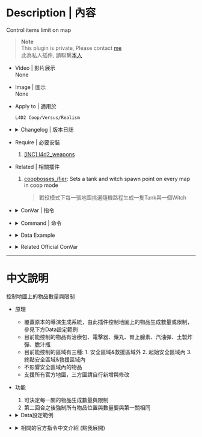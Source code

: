 # Description | 內容
Control items limit on map

> __Note__ <br/>
This plugin is private, Please contact [me](https://github.com/fbef0102/Game-Private_Plugin#私人插件列表-private-plugins-list)<br/>
此為私人插件, 請聯繫[本人](https://github.com/fbef0102/Game-Private_Plugin#私人插件列表-private-plugins-list)

* Video | 影片展示
<br/>None

* Image | 圖示
<br/>None

* Apply to | 適用於
	```
	L4D2 Coop/Versus/Realism
	```

* <details><summary>Changelog | 版本日誌</summary>
	
	* v1.0h
	    * Request by Anzu
		* Individual plugin
		* More data keyvalue
		* More Cvars
		* Control items in start safe area and in end safe area & final area

	* v0.0
	    * [From confoglcompmod in SirPlease/L4D2-Competitive-Rework](https://github.com/SirPlease/L4D2-Competitive-Rework/blob/master/addons/sourcemod/scripting/confoglcompmod/ItemTracking.sp)
</details>

* Require | 必要安裝
	1. [[INC] l4d2_weapons](https://github.com/fbef0102/Game-Private_Plugin/blob/main/left4dead2/scripting/include/l4d2_weapons.inc)

* Related | 相關插件
	1. [coopbosses_ifier](https://github.com/fbef0102/Game-Private_Plugin/tree/main/coopbosses_ifier): Sets a tank and witch spawn point on every map in coop mode
		> 戰役模式下每一張地圖挑選隨機路程生成一隻Tank與一個Witch

* <details><summary>ConVar | 指令</summary>

	* cfg/sourcemod/itemtracking.cfg
		```php
		// Limits the number of adrenaline shots in end safe area & final area on each map by default. -1: no limit; >=0: limit to cvar value
		adrenaline_end_area_limit "-1"

		// Limits the number of adrenaline shots on each map by default. -1: no limit; >=0: limit to cvar value
		adrenaline_limit "-1"

		// Limits the number of adrenaline shots in start safe area on each map by default. -1: no limit; >=0: limit to cvar value
		adrenaline_start_area_limit "-1"

		// Limits the number of defibrillators in end safe area & final area on each map by default. -1: no limit; >=0: limit to cvar value
		defib_end_area_limit "-1"

		// Limits the number of defibrillators on each map by default. -1: no limit; >=0: limit to cvar value
		defib_limit "-1"

		// Limits the number of defibrillators in start safe area on each map by default. -1: no limit; >=0: limit to cvar value
		defib_start_area_limit "-1"

		// If 1, Enable the itemtracking
		itemtracking_enable "1"

		// If 1, Keep item spawns the same on both rounds (usually enable in versus)
		itemtracking_savespawns "1"

		// Limits the number of first aid kits in end safe area & final area on each map by default. -1: no limit; >=0: limit to cvar value
		kits_end_area_limit "-1"

		// Limits the number of first aid kits on each map by default. -1: no limit; >=0: limit to cvar value
		kits_limit "-1"

		// Limits the number of first aid kits in start safe area on each map by default. -1: no limit; >=0: limit to cvar value
		kits_start_area_limit "-1"

		// Limits the number of molotovs in end safe area & final area on each map by default. -1: no limit; >=0: limit to cvar value
		molotov_end_area_limit "-1"

		// Limits the number of molotovs on each map by default. -1: no limit; >=0: limit to cvar value
		molotov_limit "-1"

		// Limits the number of molotovs in start safe area on each map by default. -1: no limit; >=0: limit to cvar value
		molotov_start_area_limit "-1"

		// Limits the number of pain pills in end safe area & final area on each map by default. -1: no limit; >=0: limit to cvar value
		pills_end_area_limit "-1"

		// Limits the number of pain pills on each map by default. -1: no limit; >=0: limit to cvar value
		pills_limit "-1"

		// Limits the number of pain pills in start safe area on each map by default. -1: no limit; >=0: limit to cvar value
		pills_start_area_limit "-1"

		// Limits the number of pipe bombs in end safe area & final area on each map by default. -1: no limit; >=0: limit to cvar value
		pipebomb_end_area_limit "-1"

		// Limits the number of pipe bombs on each map by default. -1: no limit; >=0: limit to cvar value
		pipebomb_limit "-1"

		// Limits the number of pipe bombs in start safe area on each map by default. -1: no limit; >=0: limit to cvar value
		pipebomb_start_area_limit "-1"

		// Limits the number of bile bombs in end safe area & final area on each map by default. -1: no limit; >=0: limit to cvar value
		vomitjar_end_area_limit "-1"

		// Limits the number of bile bombs on each map by default. -1: no limit; >=0: limit to cvar value
		vomitjar_limit "-1"

		// Limits the number of bile bombs in start safe area on each map by default. -1: no limit; >=0: limit to cvar value
		vomitjar_start_area_limit "-1"
		```
</details>

* <details><summary>Command | 命令</summary>

	None
</details>

* <details><summary>Data Example</summary>

	* data/mapinfo.txt
		```php
		"MapInfo"
		{
			"c4m1_milltown_a" //Map Name
			{
				"start_point"		"-6008.747070 7381.954590 192.909424" //start safe area center point (do not modify)
				"end_point"		"3993.458008 -1598.952271 294.281250" //end safe area/final area center point (do not modify)
				"start_dist"		"100.000000" //start safe area distance (do not modify)
				"start_extra_dist"	"500.000000" //start safe area distance extra (do not modify)
				"end_dist"		"275.000000" //end safe area/final area distance extra (do not modify)
				"ItemLimits_Outside" // control items outside saferoom/final area
				{
					"pain_pills"	"2" // Randomly remove pills until 2 pills left outside saferoom/final area (-1=No Limit;0=Remove All, use cvar "pills_limit" if no keyvalue)
					"adrenaline"	"2" // Randomly Remove adrenalines until 2 adrenalines left outside saferoom/final area (-1=No Limit;0=Remove All, use cvar "adrenaline_limit" if no keyvalue)
					"first_aid_kit"	"2" // Randomly Remove kits until 2 kits left outside saferoom/final area (-1=No Limit;0=Remove All, use cvar "kits_limit" if no keyvalue)
					"defibrillator"	"2" // Randomly Remove defibrillators until 2 defibrillators left outside saferoom/final area (-1=No Limit;0=Remove All, use cvar "defib_limit" if no keyvalue)
					"pipe_bomb"		"1" // Randomly Remove pipebombs until 1 pipe_bomb left outside saferoom/final area (-1=No Limit;0=Remove All, use cvar "pipebomb_limit" if no keyvalue)
					"molotov"		"1" // Randomly Remove molotovs until 1 molotov left outside saferoom/final area (-1=No Limit;0=Remove All, use cvar "molotov_limit" if no keyvalue)
					"vomitjar"		"1" // Randomly Remove vomitjars until 1 vomitjar left outside saferoom/final area (-1=No Limit;0=Remove All, use cvar "vomitjar_limit" if no keyvalue)
				}
				"ItemLimits_StartArea"	// control items in start safe area
				{
					"pain_pills"	"2" // Randomly remove pills until 2 pills left in start safe area (-1=No Limit;0=Remove All, use cvar "pills_start_area_limit" if no keyvalue)
					"adrenaline"	"2" // Randomly Remove adrenalines until 2 adrenalines left in start safe area (-1=No Limit;0=Remove All, use cvar "adrenaline_start_area_limit" if no keyvalue)
					"first_aid_kit"	"4" // Randomly Remove kits until 4 kits left in start safe area (-1=No Limit;0=Remove All, use cvar "kits_start_area_limit" if no keyvalue)
					"defibrillator"	"2" // Randomly Remove defibrillators until 2 defibrillators left in start safe area (-1=No Limit;0=Remove All, use cvar "defib_start_area_limit" if no keyvalue)
					"pipe_bomb"		"1" // Randomly Remove pipebombs until 1 pipe_bomb left in start safe area (-1=No Limit;0=Remove All, use cvar "pipebomb_start_area_limit" if no keyvalue)
					"molotov"		"1" // Randomly Remove molotovs until 1 molotov left in start safe area (-1=No Limit;0=Remove All, use cvar "molotov_start_area_limit" if no keyvalue)
					"vomitjar"		"1" // Randomly Remove vomitjars until 1 vomitjar left in start safe area (-1=No Limit;0=Remove All, use cvar "vomitjar_start_area_limit" if no keyvalue)
				}
				"ItemLimits_EndArea" // control items in end safe area & final area
				{
					"pain_pills"	"2" // Randomly remove pills until 2 pills left in end safe area & final area (-1=No Limit;0=Remove All, use cvar "pills_end_area_limit" if no keyvalue)
					"adrenaline"	"2" // Randomly Remove adrenalines until 2 adrenalines left in end safe area & final area (-1=No Limit;0=Remove All, use cvar "adrenaline_end_area_limit" if no keyvalue)
					"first_aid_kit"	"4" // Randomly Remove kits until 4 kits left in end safe area & final area (-1=No Limit;0=Remove All, use cvar "kits_end_area_limit" if no keyvalue)
					"defibrillator"	"2" // Randomly Remove defibrillators until 2 defibrillators left in end safe area & final area (-1=No Limit;0=Remove All, use cvar "defib_end_area_limit" if no keyvalue)
					"pipe_bomb"		"1" // Randomly Remove pipebombs until 1 pipe_bomb left in end safe area & final area (-1=No Limit;0=Remove All, use cvar "pipebomb_end_area_limit" if no keyvalue)
					"molotov"		"1" // Randomly Remove molotovs until 1 molotov left in end safe area & final area (-1=No Limit;0=Remove All, use cvar "molotov_end_area_limit" if no keyvalue)
					"vomitjar"		"1" // Randomly Remove vomitjars until 1 vomitjar left in end safe area & final area (-1=No Limit;0=Remove All, use cvar "vomitjar_end_area_limit" if no keyvalue)
				}
			}
		}
		```
</details>

* <details><summary>Related Official ConVar</summary>

	* write down the following cvars in cfg/server.cfg
		```php
		//Item density, Items per 100 yards square
		sm_cvar director_pain_pill_density 		"6.48"
		sm_cvar director_adrenaline_density		"6.48"
		sm_cvar director_defibrillator_density 	"6.48"
		sm_cvar director_molotov_density 		"6.48"
		sm_cvar director_pipe_bomb_density 		"6.48"
		sm_cvar director_vomitjar_density 		"6.48"
		```
</details>

- - - -
# 中文說明
控制地圖上的物品數量與限制

* 原理
	* 覆蓋原本的導演生成系統，由此插件控制地圖上的物品生成數量或限制，參見下方Data設定範例
	* 目前能控制的物品有治療包、電擊器、藥丸、腎上腺素、汽油彈、土製炸彈、膽汁瓶
	* 目前能控制的區域有三種: 1. 安全區域&救援區域外 2. 起始安全區域內 3. 終點安全區域&救援區域內
	* 不影響安全區域內的物品
	* 支援所有官方地圖，三方圖請自行新增與修改

* 功能
	1. 可決定每一關的物品生成數量與限制
	2. 第二回合之後強制所有物品位置與數量要與第一關相同

* <details><summary>Data設定範例</summary>

	* data/mapinfo.txt
		```php
		"MapInfo"
		{
			"start_point"		"-6008.747070 7381.954590 192.909424" //起始安全區域中心點 (不要亂改)
			"end_point"		"3993.458008 -1598.952271 294.281250" //終點安全區域/救援區域中心點(不要亂改)
			"start_dist"		"100.000000" //始安全區域範圍 (不要亂改)
			"start_extra_dist"	"500.000000" //始安全區域額外範圍 (不要亂改)
			"end_dist"		"275.000000" //終點安全區域/救援區域範圍 (不要亂改)
			"c4m1_milltown_a" //地圖名
			{
				"ItemLimits_Outside" //安全區域&救援區域外
				{
					"pain_pills"    "2" //找到地圖上在安全區域/救援區域外所有藥丸，然後隨機挑選只留下兩顆藥丸，其餘的藥丸全部移除（-1=不移除;0=移除全部，如果沒有寫此行，預設使用指令pills_limit)
					"adrenaline"    "2" //找到地圖上在安全區域/救援區域外所有腎上腺素，然後隨機挑選只留下兩個腎上腺素，其餘的腎上腺素全部移除（-1=不移除;0=移除全部，如果沒有寫此行，預設使用指令adrenaline_limit)
					"first_aid_kit" "2" //找到地圖上在安全區域/救援區域外所有治療包，然後隨機挑選只留下兩個治療包，其餘的全部移除（-1=不移除;0=移除全部，如果沒有寫此行，預設使用指令kits_limit)
					"defibrillator" "2" //找到地圖上在安全區域/救援區域外所有電擊器，然後隨機挑選只留下兩個電擊器，其餘的全部移除（-1=不移除;0=移除全部，如果沒有寫此行，預設使用指令defib_limit)
					"pipe_bomb"     "1" //找到地圖上在安全區域/救援區域外所有土製炸彈，然後隨機挑選只留下1個，其餘的全部移除（-1=不移除;0=移除全部，如果沒有寫此行，預設使用指令pipebomb_limit)
					"molotov"       "1" //找到地圖上在安全區域/救援區域外所有汽油彈，然後隨機挑選只留下1瓶，其餘的全部移除（-1=不移除;0=移除全部，如果沒有寫此行，預設使用指令molotov_limit)
					"vomitjar"      "1" //找到地圖上在安全區域/救援區域外所有膽汁瓶，然後隨機挑選只留下1瓶，其餘的全部移除（-1=不移除;0=移除全部，如果沒有寫此行，預設使用指令vomitjar_limit)
				}
				"ItemLimits_StartArea" //起始安全區域內
				{
					"pain_pills"    "2" //找到地圖上在起始安全區域內所有藥丸，然後隨機挑選只留下兩顆藥丸，其餘的藥丸全部移除（-1=不移除;0=移除全部，如果沒有寫此行，預設使用指令pills_start_area_limit)
					"adrenaline"    "2" //找到地圖上在起始安全區域內所有腎上腺素，然後隨機挑選只留下兩個腎上腺素，其餘的腎上腺素全部移除（-1=不移除;0=移除全部，如果沒有寫此行，預設使用指令adrenaline_start_area_limit)
					"first_aid_kit" "4" //找到地圖上在起始安全區域內所有治療包，然後隨機挑選只留下4個治療包，其餘的全部移除（-1=不移除;0=移除全部，如果沒有寫此行，預設使用指令kits_start_area_limit)
					"defibrillator" "2" //找到地圖上在起始安全區域內所有電擊器，然後隨機挑選只留下兩個電擊器，其餘的全部移除（-1=不移除;0=移除全部，如果沒有寫此行，預設使用指令defib_start_area_limit)
					"pipe_bomb"     "1" //找到地圖上在起始安全區域內所有土製炸彈，然後隨機挑選只留下1個，其餘的全部移除（-1=不移除;0=移除全部，如果沒有寫此行，預設使用指令pipebomb_start_area_limit)
					"molotov"       "1" //找到地圖上在起始安全區域內所有汽油彈，然後隨機挑選只留下1瓶，其餘的全部移除（-1=不移除;0=移除全部，如果沒有寫此行，預設使用指令molotov_start_area_limit)
					"vomitjar"      "1" //找到地圖上在起始安全區域內所有膽汁瓶，然後隨機挑選只留下1瓶，其餘的全部移除（-1=不移除;0=移除全部，如果沒有寫此行，預設使用指令vomitjar_start_area_limit)
				}
				"ItemLimits_EndArea" //終點安全區域&救援區域內
				{
					"pain_pills"    "2" //找到地圖上在終點安全區域&救援區域內所有藥丸，然後隨機挑選只留下兩顆藥丸，其餘的藥丸全部移除（-1=不移除;0=移除全部，如果沒有寫此行，預設使用指令pills_end_area_limit)
					"adrenaline"    "2" //找到地圖上在終點安全區域&救援區域內所有腎上腺素，然後隨機挑選只留下兩個腎上腺素，其餘的腎上腺素全部移除（-1=不移除;0=移除全部，如果沒有寫此行，預設使用指令adrenaline_end_area_limit)
					"first_aid_kit" "4" //找到地圖上在終點安全區域&救援區域內所有治療包，然後隨機挑選只留下4個治療包，其餘的全部移除（-1=不移除;0=移除全部，如果沒有寫此行，預設使用指令kits_end_area_limit)
					"defibrillator" "2" //找到地圖上在終點安全區域&救援區域內所有電擊器，然後隨機挑選只留下兩個電擊器，其餘的全部移除（-1=不移除;0=移除全部，如果沒有寫此行，預設使用指令defib_end_area_limit)
					"pipe_bomb"     "1" //找到地圖上在終點安全區域&救援區域內所有土製炸彈，然後隨機挑選只留下1個，其餘的全部移除（-1=不移除;0=移除全部，如果沒有寫此行，預設使用指令pipebomb_end_area_limit)
					"molotov"       "1" //找到地圖上在終點安全區域&救援區域內所有汽油彈，然後隨機挑選只留下1瓶，其餘的全部移除（-1=不移除;0=移除全部，如果沒有寫此行，預設使用指令molotov_end_area_limit)
					"vomitjar"      "1" //找到地圖上在終點安全區域&救援區域內所有膽汁瓶，然後隨機挑選只留下1瓶，其餘的全部移除（-1=不移除;0=移除全部，如果沒有寫此行，預設使用指令vomitjar_end_area_limit)
				}
			}
		}
		```
</details>

* <details><summary>相關的官方指令中文介紹 (點我展開)</summary>

	* 以下指令寫入文件 cfg/server.cfg，可自行調整
		```php
		//物品生成密度，每 100 碼平方單位生成的數量 (數字越大，地圖上該物品數量越多)
		sm_cvar director_pain_pill_density 		"6.48"
		sm_cvar director_adrenaline_density		"6.48"
		sm_cvar director_defibrillator_density 	"6.48"
		sm_cvar director_molotov_density 		"6.48"
		sm_cvar director_pipe_bomb_density 		"6.48"
		sm_cvar director_vomitjar_density 		"6.48"
		```
</details>
